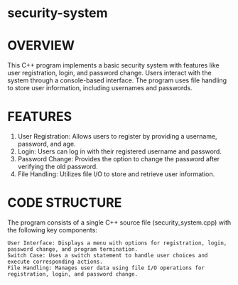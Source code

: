 # security-system
# OVERVIEW
This C++ program implements a basic security system with features like user registration, login, and password change. Users interact with the system through a console-based interface. The program uses file handling to store user information, including usernames and passwords.
# FEATURES
   1. User Registration: Allows users to register by providing a username, password, and age.
   2. Login: Users can log in with their registered username and password.
   3. Password Change: Provides the option to change the password after verifying the old password.
   4. File Handling: Utilizes file I/O to store and retrieve user information.
      
# CODE STRUCTURE
 The program consists of a single C++ source file (security_system.cpp) with the following key components:

    User Interface: Displays a menu with options for registration, login, password change, and program termination.
    Switch Case: Uses a switch statement to handle user choices and execute corresponding actions.
    File Handling: Manages user data using file I/O operations for registration, login, and password change.
